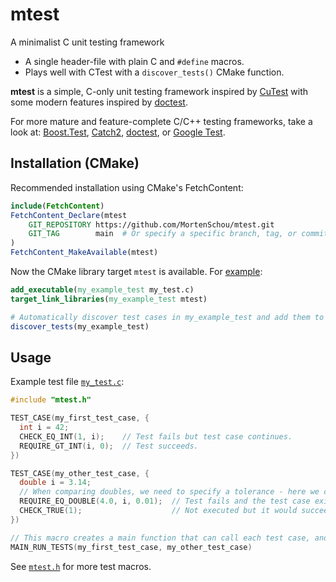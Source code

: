  # mtest
A minimalist C unit testing framework
 - A single header-file with plain C and `#define` macros.
 - Plays well with CTest with a `discover_tests()` CMake function.

**mtest** is a simple, C-only unit testing framework inspired by [CuTest](https://cutest.sourceforge.net/) with some modern features inspired by [doctest](https://github.com/doctest/doctest).

For more mature and feature-complete C/C++ testing frameworks, take a look at: [Boost.Test](https://github.com/boostorg/test), [Catch2](https://github.com/catchorg/Catch2), [doctest](https://github.com/doctest/doctest), or [Google Test](https://github.com/google/googletest).

## Installation (CMake)
Recommended installation using CMake's FetchContent:
```cmake
include(FetchContent)
FetchContent_Declare(mtest
    GIT_REPOSITORY https://github.com/MortenSchou/mtest.git
    GIT_TAG        main  # Or specify a specific branch, tag, or commit hash.
)
FetchContent_MakeAvailable(mtest)
```

Now the CMake library target `mtest` is available. For [example](example/CMakeLists.txt):
```cmake
add_executable(my_example_test my_test.c)
target_link_libraries(my_example_test mtest)

# Automatically discover test cases in my_example_test and add them to CTest.
discover_tests(my_example_test)
```

## Usage
Example test file [`my_test.c`](example/my_test.c):
```C
#include "mtest.h"

TEST_CASE(my_first_test_case, {
  int i = 42;
  CHECK_EQ_INT(1, i);    // Test fails but test case continues.
  REQUIRE_GT_INT(i, 0);  // Test succeeds.
})

TEST_CASE(my_other_test_case, {
  double i = 3.14;
  // When comparing doubles, we need to specify a tolerance - here we choose 0.01
  REQUIRE_EQ_DOUBLE(4.0, i, 0.01);  // Test fails and the test case exits.
  CHECK_TRUE(1);                    // Not executed but it would succeed.
})

// This macro creates a main function that can call each test case, and it tells CTest which test cases are available. 
MAIN_RUN_TESTS(my_first_test_case, my_other_test_case)
```

See [`mtest.h`](include/mtest.h) for more test macros.
